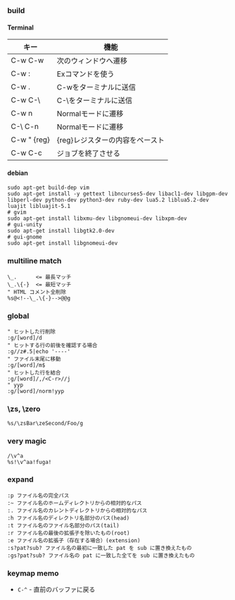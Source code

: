### build

#### Terminal
| キー        | 機能                            |
|-------------|---------------------------------|
| C-w C-w     | 次のウィンドウへ遷移            |
| C-w :       | Exコマンドを使う                |
| C-w .       | C-wをターミナルに送信           |
| C-w C-\     | C-\をターミナルに送信           |
| C-w n       | Normalモードに遷移              |
| C-\ C-n     | Normalモードに遷移              |
| C-w " {reg} | {reg}レジスターの内容をペースト |
| C-w C-c     | ジョブを終了させる              |

#### debian

```
sudo apt-get build-dep vim
sudo apt-get install -y gettext libncurses5-dev libacl1-dev libgpm-dev libperl-dev python-dev python3-dev ruby-dev lua5.2 liblua5.2-dev luajit libluajit-5.1
# gvim
sudo apt-get install libxmu-dev libgnomeui-dev libxpm-dev
# gui-unity
sudo apt-get install libgtk2.0-dev
# gui-gnome
sudo apt-get install libgnomeui-dev
```

### multiline match

```
\_.      <= 最長マッチ
\_.\{-}  <= 最短マッチ
" HTML コメント全削除
%s@<!--\_.\{-}-->@@g
```

### global

```
" ヒットした行削除
:g/[word]/d
" ヒットする行の前後を確認する場合
:g//z#.5|echo '----'
" ファイル末尾に移動
:g/[word]/m$
" ヒットした行を結合
:g/[word]/,/<C-r>//j 
" yyp
:g/[word]/norm!yyp
```

### \zs, \zero

```
%s/\zsBar\zeSecond/Foo/g
```

### very magic

```
/\v^a
%s!\v^aa!fuga!
```

### expand

```
:p ファイル名の完全パス
:~ ファイル名のホームディレクトリからの相対的なパス
:. ファイル名のカレントディレクトリからの相対的なパス
:h ファイル名のディレクトリ名部分のパス(head)
:t ファイル名のファイル名部分のパス(tail)
:r ファイル名の最後の拡張子を除いたもの(root)
:e ファイル名の拡張子（存在する場合）(extension)
:s?pat?sub? ファイル名の最初に一致した pat を sub に置き換えたもの
:gs?pat?sub? ファイル名の pat に一致した全てを sub に置き換えたもの
```

### keymap memo

- `C-^` - 直前のバッファに戻る

